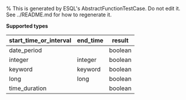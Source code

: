 % This is generated by ESQL's AbstractFunctionTestCase. Do not edit it. See ../README.md for how to regenerate it.

**Supported types**

| start_time_or_interval | end_time | result |
| --- | --- | --- |
| date_period | | boolean |
| integer | integer | boolean |
| keyword | keyword | boolean |
| long | long | boolean |
| time_duration | | boolean |

